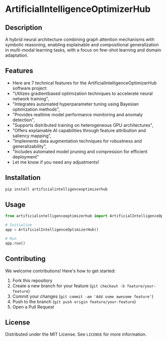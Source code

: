 # ArtificialIntelligenceOptimizerHub

## Description

A hybrid neural architecture combining graph attention mechanisms with symbolic reasoning, enabling explainable and compositional generalization in multi-modal learning tasks, with a focus on few-shot learning and domain adaptation.

## Features

- Here are 7 technical features for the ArtificialIntelligenceOptimizerHub software project:
- "Utilizes gradientbased optimization techniques to accelerate neural network training",
- "Integrates automated hyperparameter tuning using Bayesian optimization methods",
- "Provides realtime model performance monitoring and anomaly detection",
- "Supports distributed training on heterogeneous GPU architectures",
- "Offers explainable AI capabilities through feature attribution and saliency mapping",
- "Implements data augmentation techniques for robustness and generalizability",
- "Includes automated model pruning and compression for efficient deployment"
- Let me know if you need any adjustments!
## Installation

```bash
pip install artificialintelligenceoptimizerhub
```

## Usage

```python
from artificialintelligenceoptimizerhub import ArtificialIntelligenceOptimizerHub

# Initialize
app = ArtificialIntelligenceOptimizerHub()

# Run
app.run()
```

## Contributing

We welcome contributions! Here's how to get started:

1. Fork this repository
2. Create a new branch for your feature (`git checkout -b feature/your-feature`)
3. Commit your changes (`git commit -am 'Add some awesome feature'`)
4. Push to the branch (`git push origin feature/your-feature`)
5. Open a Pull Request

## License

Distributed under the MIT License. See `LICENSE` for more information.
